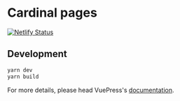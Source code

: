 # Cardinal pages

[![Netlify Status](https://api.netlify.com/api/v1/badges/3909d70e-f128-428c-adec-77bcaef800b2/deploy-status)](https://app.netlify.com/sites/cardinal-project/deploys)

## Development

```bash
yarn dev
yarn build
```

For more details, please head VuePress's [documentation](https://v1.vuepress.vuejs.org/).

